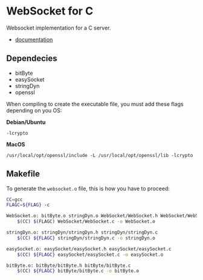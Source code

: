 # WebSocket for C

Websocket implementation for a C server.

- [documentation](Doc/websocket-doc.md)

## Dependecies

- bitByte
- easySocket
- stringDyn
- openssl

When compiling to create the executable file, you must add these flags depending on you OS:

**Debian/Ubuntu**
```
-lcrypto
```

**MacOS**
```
/usr/local/opt/openssl/include -L /usr/local/opt/openssl/lib -lcrypto
```

## Makefile

To generate the `websocket.o` file, this is how you have to proceed:

```bash
CC=gcc
FLAGC=${FLAG} -c

WebSocket.o: bitByte.o stringDyn.o WebSocket/WebSocket.h WebSocket/WebSocket.c
	$(CC) $(FLAGC) WebSocket/WebSocket.c -o WebSocket.o

stringDyn.o: stringDyn/stringDyn.h stringDyn/stringDyn.c
	$(CC) ${FLAGC} stringDyn/stringDyn.c -o stringDyn.o

easySocket.o: easySocket/easySocket.h easySocket/easySocket.c
	$(CC) ${FLAGC} easySocket/easySocket.c -o easySocket.o

bitByte.o: bitByte/bitByte.h bitByte/bitByte.c
	$(CC) ${FLAGC} bitByte/bitByte.c -o bitByte.o
```
